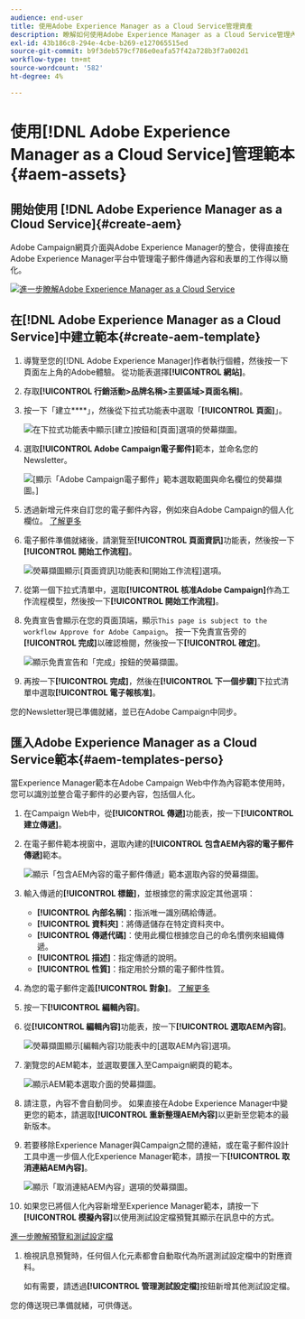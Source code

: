 ```yaml
---
audience: end-user
title: 使用Adobe Experience Manager as a Cloud Service管理資產
description: 瞭解如何使用Adobe Experience Manager as a Cloud Service管理內容
exl-id: 43b186c8-294e-4cbe-b269-e127065515ed
source-git-commit: b9f3deb579cf786e0eafa57f42a728b3f7a002d1
workflow-type: tm+mt
source-wordcount: '582'
ht-degree: 4%

---
```


# 使用[!DNL Adobe Experience Manager as a Cloud Service]管理範本{#aem-assets}

## 開始使用 [!DNL Adobe Experience Manager as a Cloud Service]{#create-aem}

Adobe Campaign網頁介面與Adobe Experience Manager的整合，使得直接在Adobe Experience Manager平台中管理電子郵件傳遞內容和表單的工作得以簡化。

![](assets/do-not-localize/book.png)[進一步瞭解Adobe Experience Manager as a Cloud Service](https://experienceleague.adobe.com/docs/experience-manager-cloud-service/content/sites/authoring/getting-started/quick-start.html?lang=en)

## 在[!DNL Adobe Experience Manager as a Cloud Service]中建立範本{#create-aem-template}

1. 導覽至您的[!DNL Adobe Experience Manager]作者執行個體，然後按一下頁面左上角的Adobe體驗。 從功能表選擇&#x200B;**[!UICONTROL 網站]**。

1. 存取&#x200B;**[!UICONTROL 行銷活動>品牌名稱>主要區域>頁面名稱]**。

1. 按一下「建立&#x200B;****」，然後從下拉式功能表中選取「**[!UICONTROL 頁面]**」。

   ![在下拉式功能表中顯示[建立]按鈕和[頁面]選項的熒幕擷圖。](assets/aem_1.png)

1. 選取&#x200B;**[!UICONTROL Adobe Campaign電子郵件]**&#x200B;範本，並命名您的Newsletter。

   ![[顯示「Adobe Campaign電子郵件」範本選取範圍與命名欄位的熒幕擷圖。]](assets/aem_2.png)

1. 透過新增元件來自訂您的電子郵件內容，例如來自Adobe Campaign的個人化欄位。 [了解更多](https://experienceleague.adobe.com/docs/experience-manager-65/content/sites/authoring/aem-adobe-campaign/campaign.html?lang=en#editing-email-content)

1. 電子郵件準備就緒後，請瀏覽至&#x200B;**[!UICONTROL 頁面資訊]**&#x200B;功能表，然後按一下&#x200B;**[!UICONTROL 開始工作流程]**。

   ![熒幕擷圖顯示[頁面資訊]功能表和[開始工作流程]選項。](assets/aem_3.png)

1. 從第一個下拉式清單中，選取&#x200B;**[!UICONTROL 核准Adobe Campaign]**&#x200B;作為工作流程模型，然後按一下&#x200B;**[!UICONTROL 開始工作流程]**。

1. 免責宣告會顯示在您的頁面頂端，顯示`This page is subject to the workflow Approve for Adobe Campaign`。 按一下免責宣告旁的&#x200B;**[!UICONTROL 完成]**&#x200B;以確認檢閱，然後按一下&#x200B;**[!UICONTROL 確定]**。

   ![顯示免責宣告和「完成」按鈕的熒幕擷圖。](assets/aem_4.png)

1. 再按一下&#x200B;**[!UICONTROL 完成]**，然後在&#x200B;**[!UICONTROL 下一個步驟]**&#x200B;下拉式清單中選取&#x200B;**[!UICONTROL 電子報核准]**。

您的Newsletter現已準備就緒，並已在Adobe Campaign中同步。

## 匯入Adobe Experience Manager as a Cloud Service範本{#aem-templates-perso}

當Experience Manager範本在Adobe Campaign Web中作為內容範本使用時，您可以識別並整合電子郵件的必要內容，包括個人化。

1. 在Campaign Web中，從&#x200B;**[!UICONTROL 傳遞]**&#x200B;功能表，按一下&#x200B;**[!UICONTROL 建立傳遞]**。

1. 在電子郵件範本視窗中，選取內建的&#x200B;**[!UICONTROL 包含AEM內容的電子郵件傳遞]**&#x200B;範本。

   ![顯示「包含AEM內容的電子郵件傳遞」範本選取內容的熒幕擷圖。](assets/aem_5.png)

1. 輸入傳遞的&#x200B;**[!UICONTROL 標籤]**，並根據您的需求設定其他選項：

   * **[!UICONTROL 內部名稱]**：指派唯一識別碼給傳遞。
   * **[!UICONTROL 資料夾]**：將傳遞儲存在特定資料夾中。
   * **[!UICONTROL 傳遞代碼]**：使用此欄位根據您自己的命名慣例來組織傳遞。
   * **[!UICONTROL 描述]**：指定傳遞的說明。
   * **[!UICONTROL 性質]**：指定用於分類的電子郵件性質。

1. 為您的電子郵件定義&#x200B;**[!UICONTROL 對象]**。 [了解更多](../email/create-email.md#define-audience)

1. 按一下&#x200B;**[!UICONTROL 編輯內容]**。

1. 從&#x200B;**[!UICONTROL 編輯內容]**&#x200B;功能表，按一下&#x200B;**[!UICONTROL 選取AEM內容]**。

   ![熒幕擷圖顯示[編輯內容]功能表中的[選取AEM內容]選項。](assets/aem_6.png)

1. 瀏覽您的AEM範本，並選取要匯入至Campaign網頁的範本。

   ![顯示AEM範本選取介面的熒幕擷圖。](assets/aem_8.png)

1. 請注意，內容不會自動同步。 如果直接在Adobe Experience Manager中變更您的範本，請選取&#x200B;**[!UICONTROL 重新整理AEM內容]**&#x200B;以更新至您範本的最新版本。

1. 若要移除Experience Manager與Campaign之間的連結，或在電子郵件設計工具中進一步個人化Experience Manager範本，請按一下&#x200B;**[!UICONTROL 取消連結AEM內容]**。

   ![顯示「取消連結AEM內容」選項的熒幕擷圖。](assets/aem_9.png)

1. 如果您已將個人化內容新增至Experience Manager範本，請按一下&#x200B;**[!UICONTROL 模擬內容]**&#x200B;以使用測試設定檔預覽其顯示在訊息中的方式。

[進一步瞭解預覽和測試設定檔](../preview-test/preview-content.md)

1. 檢視訊息預覽時，任何個人化元素都會自動取代為所選測試設定檔中的對應資料。

   如有需要，請透過&#x200B;**[!UICONTROL 管理測試設定檔]**&#x200B;按鈕新增其他測試設定檔。

您的傳送現已準備就緒，可供傳送。